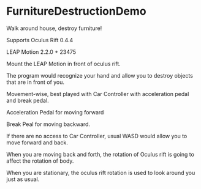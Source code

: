 FurnitureDestructionDemo
========================

Walk around house, destroy furniture! 

Supports Oculus Rift 0.4.4

LEAP Motion 2.2.0 + 23475

Mount the LEAP Motion in front of oculus rift.

The program would recognize your hand and allow you to destroy objects that are in front of you.



Movement-wise, best played with Car Controller with acceleration pedal and break pedal.

Acceleration Pedal for moving forward

Break Peal for moving backward.

If there are no access to Car Controller, usual WASD would allow you to move forward and back.



When you are moving back and forth, the rotation of Oculus rift is going to affect the rotation of body.

When you are stationary, the oculus rift rotation is used to look around you just as usual.
